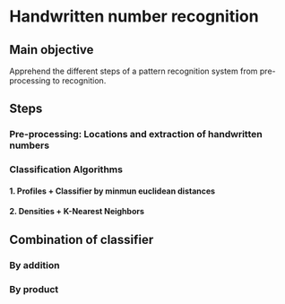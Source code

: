 # Handwritten number recognition

## Main objective

Apprehend the different steps of a pattern recognition system from pre-processing to recognition.

## Steps

### Pre-processing: Locations and extraction of handwritten numbers

### Classification Algorithms

#### 1. Profiles + Classifier by minmun euclidean distances

#### 2. Densities + K-Nearest Neighbors

## Combination of classifier

### By addition

### By product
